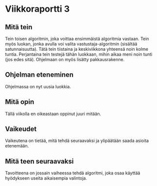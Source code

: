 # Viikkoraportti 3

## Mitä tein
Tein toisen algoritmin, joka voittaa ensimmäistä algoritmia vastaan. Tein myös luokan, jonka avulla voi valita vastustaja-algoritmin (sisältää satunnaisuutta). Tätä tein tiistaina ja keskiviikkona yhteensä noin kolme tuntia. Perjantaina tein testejä tähän luokkaan, mihin aikaa meni noin tunti (jos edes sitä). Ohjelmaan on myös lisätty pakkausrakenne.

## Ohjelman eteneminen
Ohjelmassa on nyt uusia luokkia.

## Mitä opin
Tällä viikolla en oikeastaan oppinut juuri mitään.

## Vaikeudet
Vaikeutena on tietää, mitä tehdä seuraavaksi ja ylipäätään saada asioita etenemään.

## Mitä teen seuraavaksi
Tavoitteena on jossain vaiheessa tehdä algoritmi, joka osaa käyttää hyödykseen useita aikaisempia valintoja.
